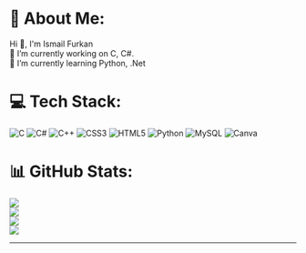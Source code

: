 # 💫 About Me:
Hi 👋, 
I'm Ismail Furkan<br>🔭
I’m currently working on C, C#.
<br>🌱 I’m currently learning Python, .Net<br>



# 💻 Tech Stack:
![C](https://img.shields.io/badge/c-%2300599C.svg?style=for-the-badge&logo=c&logoColor=white) ![C#](https://img.shields.io/badge/c%23-%23239120.svg?style=for-the-badge&logo=csharp&logoColor=white) ![C++](https://img.shields.io/badge/c++-%2300599C.svg?style=for-the-badge&logo=c%2B%2B&logoColor=white) ![CSS3](https://img.shields.io/badge/css3-%231572B6.svg?style=for-the-badge&logo=css3&logoColor=white) ![HTML5](https://img.shields.io/badge/html5-%23E34F26.svg?style=for-the-badge&logo=html5&logoColor=white) ![Python](https://img.shields.io/badge/python-3670A0?style=for-the-badge&logo=python&logoColor=ffdd54) ![MySQL](https://img.shields.io/badge/mysql-%2300000f.svg?style=for-the-badge&logo=mysql&logoColor=white) ![Canva](https://img.shields.io/badge/Canva-%2300C4CC.svg?style=for-the-badge&logo=Canva&logoColor=white)
# 📊 GitHub Stats:
![](https://github-readme-stats.vercel.app/api?username=ismailfurkann&theme=dark&hide_border=true&include_all_commits=false&count_private=false)<br/>
![](https://github-readme-streak-stats.herokuapp.com/?user=ismailfurkann&theme=dark&hide_border=true)<br/>
![](https://github-readme-stats.vercel.app/api/top-langs/?username=ismailfurkann&theme=dark&hide_border=true&include_all_commits=false&count_private=false&layout=compact)
<br>
[![](https://visitcount.itsvg.in/api?id=ismailfurkann&icon=0&color=0)](https://visitcount.itsvg.in)

---


<!-- Proudly created with GPRM ( https://gprm.itsvg.in ) -->
